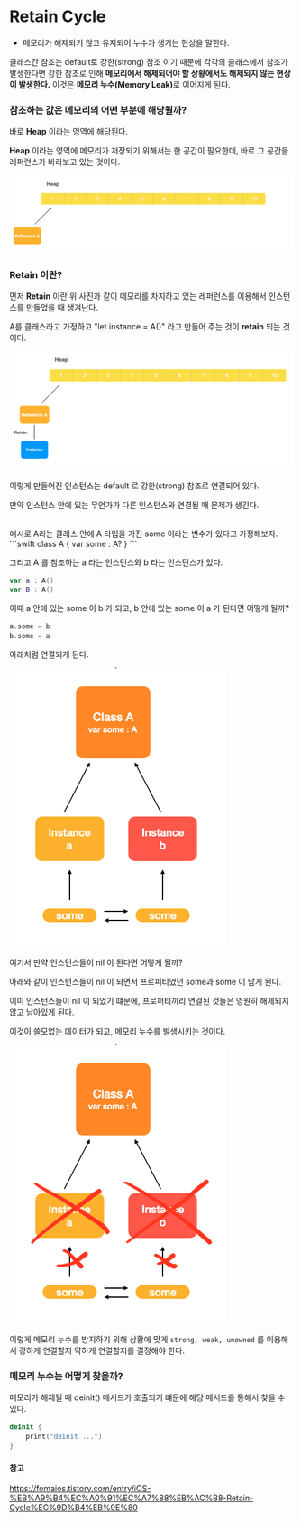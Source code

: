 # Retain Cycle
- 메모리가 해제되기 않고 유지되어 누수가 생기는 현상을 말한다.

클래스간 참조는 default로 강한(strong) 참조 이기 때문에 각각의 클래스에서 참조가 발생한다면 강한 참조로 인해 <b>메모리에서 해제되어야 할 상황에서도 해제되지 않는 현상이 발생한다.</b>
이것은 <b>메모리 누수(Memory Leak)</b>로 이어지게 된다.

### 참조하는 값은 메모리의 어떤 부분에 해당될까?
바로 <b>Heap</b> 이라는 영역에 해당된다.

<b>Heap</b> 이라는 영역에 메모리가 저장되기 위해서는 한 공간이 필요한데, 바로 그 공간을 레퍼런스가 바라보고 있는 것이다.

<img src="../../Image/RetainCycle-Heap.png">

### Retain 이란?
먼저 <b>Retain</b> 이란 위 사진과 같이 메모리를 차지하고 있는 레퍼런스를 이용해서 인스턴스를 만들었을 때 생겨난다.

A를 클래스라고 가정하고 "let instance = A()" 라고 만들어 주는 것이 <b>retain</b> 되는 것이다.

<img src="../../Image/RetainCycle-Instance.png">

이렇게 만들어진 인스턴스는 default 로 강한(strong) 참조로 연결되어 있다.

만약 인스턴스 안에 있는 무언가가 다른 인스턴스와 연결될 때 문제가 생긴다.

<br>
예시로 A라는 클래스 안에 A 타입을 가진 some 이라는 변수가 있다고 가정해보자.
```swift
class A {
    var some : A?
}
```

그리고 A 를 참조하는 a 라는 인스턴스와 b 라는 인스턴스가 있다.
```swift
var a : A()
var B : A()
```

이때 a 안에 있는 some 이 b 가 되고, b 안에 있는 some 이 a 가 된다면 어떻게 될까?
```swift
a.some = b
b.some = a
```

아래처럼 연결되게 된다.

<img src="../../Image/RetainCycle-description1.png">

여기서 만약 인스턴스들이 nil 이 된다면 어떻게 될까?

아래와 같이 인스턴스들이 nil 이 되면서 프로퍼티였던 some과 some 이 남게 된다.

이미 인스턴스들이 nil 이 되었기 떄문에, 프로퍼티끼리 연결된 것들은 영원히 해제되지 않고 남아있게 된다.

이것이 쓸모없는 데이터가 되고, 메모리 누수를 발생시키는 것이다.

<img src="../../Image/RetainCycle-description2.png">

이렇게 메모리 누수를 방지하기 위해 상황에 맞게 ```strong, weak, unowned``` 를 이용해서 강하게 연결할지 약하게 연결할지를 결정해야 한다.

### 메모리 누수는 어떻게 찾을까?
메모리가 해제될 때 deinit() 메서드가 호출되기 떄문에 해당 메서드를 통해서 찾을 수 있다.

```swift
deinit {
    print("deinit ...")
}
```

#### 참고
https://fomaios.tistory.com/entry/iOS-%EB%A9%B4%EC%A0%91%EC%A7%88%EB%AC%B8-Retain-Cycle%EC%9D%B4%EB%9E%80